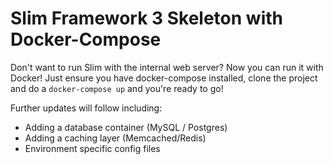 # Slim Framework 3 Skeleton with Docker-Compose

Don't want to run Slim with the internal web server? Now you can run it with Docker! Just ensure you have docker-compose installed, clone the project and do a `docker-compose up` and you're ready to go!

Further updates will follow including:

- Adding a database container (MySQL / Postgres)
- Adding a caching layer (Memcached/Redis)
- Environment specific config files